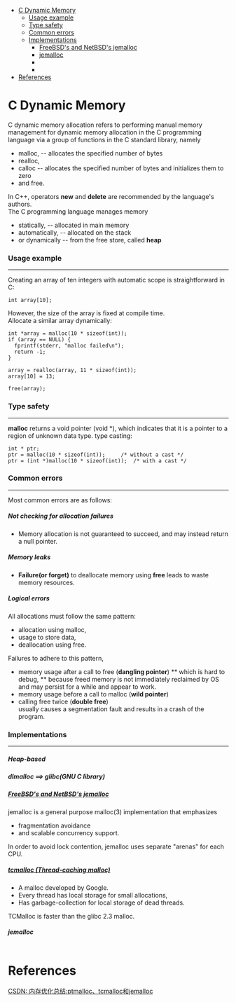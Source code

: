- [C Dynamic Memory](#c_dynamic_memory)
  - [Usage example](#usage_example)
  - [Type safety](#type_safety)
  - [Common errors](#common_errors)
  - [Implementations](#implementations)
    - [FreeBSD's and NetBSD's jemalloc](#freebsd's_and_netbsd's_jemalloc)
    - [jemalloc](#jemalloc)
    - [](#)
    - [](#)
- [References](#references)
  
# C Dynamic Memory
C dynamic memory allocation refers to performing manual memory management for dynamic memory allocation in the C programming language via a group of functions in the C standard library, namely 
* malloc, -- allocates the specified number of bytes
* realloc, 
* calloc -- allocates the specified number of bytes and initializes them to zero
* and free.<br/>

In C++, operators __new__ and __delete__ are recommended by the language's authors.<br/>
The C programming language manages memory
* statically, -- allocated in main memory
* automatically, -- allocated on the stack
* or dynamically -- from the free store, called __heap__ <br/>

### Usage example
___
Creating an array of ten integers with automatic scope is straightforward in C:
```
int array[10];
```
However, the size of the array is fixed at compile time. <br/>
Allocate a similar array dynamically:
```
int *array = malloc(10 * sizeof(int));
if (array == NULL) {
  fprintf(stderr, "malloc failed\n");
  return -1;
}

array = realloc(array, 11 * sizeof(int));
array[10] = 13;

free(array);
```

### Type safety
---
__malloc__ returns a void pointer (void \*), which indicates that it is a pointer to a region of unknown data type. 
type casting:
```
int * ptr;
ptr = malloc(10 * sizeof(int));		/* without a cast */
ptr = (int *)malloc(10 * sizeof(int));	/* with a cast */
```
### Common errors
---
Most common errors are as follows:
##### Not checking for allocation failures
* Memory allocation is not guaranteed to succeed, and may instead return a null pointer.
##### Memory leaks
* __Failure(or forget)__ to deallocate memory using __free__ leads to waste memory resources.
##### Logical errors
All allocations must follow the same pattern:
* allocation using malloc,
* usage to store data,
* deallocation using free.

Failures to adhere to this pattern,
* memory usage after a call to free (__dangling pointer__)
** which is hard to debug,
** because freed memory is not immediately reclaimed by OS and may persist for a while and appear to work.
* memory usage before a call to malloc (__wild pointer__)
* calling free twice (__double free__) <br>
usually causes a segmentation fault and results in a crash of the program.

### Implementations
---
##### Heap-based
##### dlmalloc ==> glibc(GNU C library)
##### [FreeBSD's and NetBSD's jemalloc](http://jemalloc.net/)
jemalloc is a general purpose malloc(3) implementation that emphasizes 
* fragmentation avoidance 
* and scalable concurrency support.

In order to avoid lock contention, jemalloc uses separate "arenas" for each CPU.

##### [tcmalloc (Thread-caching malloc)](http://goog-perftools.sourceforge.net/doc/tcmalloc.html)
* A malloc developed by Google.
* Every thread has local storage for small allocations,
* Has garbage-collection for local storage of dead threads.

TCMalloc is faster than the glibc 2.3 malloc.

##### jemalloc
##### 

```
```

# References
[CSDN: 内存优化总结:ptmalloc、tcmalloc和jemalloc](https://blog.csdn.net/junlon2006/article/details/77854898)<br/>

[]()<br/>
[]()<br/>
[]()<br/>
[]()<br/>
[]()<br/>
